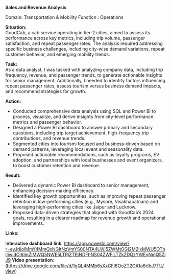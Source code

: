 **Sales and Revenue Analysis**

 Domain: Transportation & Mobility     Function : Operations



**Situation:**  
GoodCab, a cab service operating in tier-2 cities, aimed to assess its performance across key metrics, including trip volume, passenger satisfaction, and repeat passenger rates. The analysis required addressing specific business challenges, including city-wise demand variations, repeat customer behavior, and emerging mobility trends.

**Task:**  
As a data analyst, I was tasked with analyzing company data, including trip frequency, revenue, and passenger trends, to generate actionable insights for senior management. Additionally, I needed to identify factors influencing repeat passenger rates, assess tourism versus business demand impacts, and recommend strategies for growth.

**Action:**  
- Conducted comprehensive data analysis using SQL and Power BI to process, visualize, and derive insights from city-level performance metrics and passenger behavior.  
- Designed a Power BI dashboard to answer primary and secondary questions, including trip target achievement, high-frequency trip contributions, and revenue trends.  
- Segmented cities into tourism-focused and business-driven based on demand patterns, leveraging local event and seasonality data.  
- Proposed actionable recommendations, such as loyalty programs, EV adoption, and partnerships with local businesses and event organizers, to boost customer retention and revenue.  

**Result:**  
- Delivered a dynamic Power BI dashboard to senior management, enhancing decision-making efficiency.  
- Identified key growth opportunities, such as improving repeat passenger retention in low-performing cities (e.g., Mysore, Visakhapatnam) and leveraging high-performing cities like Jaipur and Lucknow.  
- Proposed data-driven strategies that aligned with GoodCab’s 2024 goals, resulting in a clearer roadmap for revenue growth and operational improvements.  


𝐋𝐢𝐧𝐤𝐬:

I𝐧𝐭𝐞𝐫𝐚𝐜𝐭𝐢𝐯𝐞 𝐝𝐚𝐬𝐡𝐛𝐨𝐚𝐫𝐝 𝐥𝐢𝐧𝐤: https://app.powerbi.com/view?r=eyJrIjoiMmY4MmQxNGItNzVmYS00NTA4LWI5ZWMtOGI2M2IxMWU5OThlIiwidCI6ImZlMWQ5NWE5LTRjZTEtNDFhNS04ZWFiLTZkZDQzYWEyNmQ5ZiJ9
𝐕𝐢𝐝𝐞𝐨 𝐩𝐫𝐞𝐬𝐞𝐧𝐭𝐚𝐭𝐢𝐨𝐧: (https://drive.google.com/file/d/1gQL4MMb6sXxGFI6OoZT2OA1o6rIhJ7TU/view)


